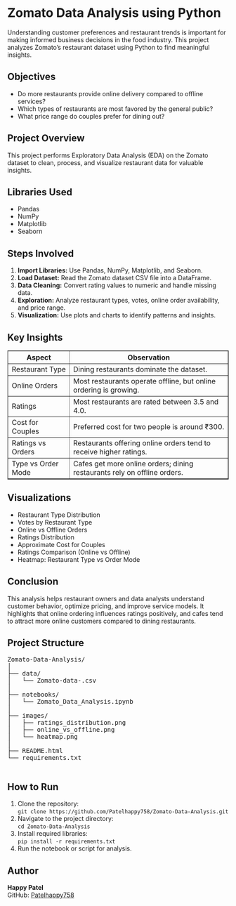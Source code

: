 <!DOCTYPE html>
<html lang="en">
<head>
  <meta charset="UTF-8">
  <meta name="viewport" content="width=device-width, initial-scale=1.0">
 
</head>
<body>

  <h1>Zomato Data Analysis using Python</h1>
  <p>Understanding customer preferences and restaurant trends is important for making informed business decisions in the food industry. 
  This project analyzes Zomato’s restaurant dataset using Python to find meaningful insights.</p>

  <h2>Objectives</h2>
  <ul>
    <li>Do more restaurants provide online delivery compared to offline services?</li>
    <li>Which types of restaurants are most favored by the general public?</li>
    <li>What price range do couples prefer for dining out?</li>
  </ul>

  <h2>Project Overview</h2>
  <p>This project performs Exploratory Data Analysis (EDA) on the Zomato dataset to clean, process, and visualize restaurant data for valuable insights.</p>

  <h2>Libraries Used</h2>
  <ul>
    <li>Pandas</li>
    <li>NumPy</li>
    <li>Matplotlib</li>
    <li>Seaborn</li>
  </ul>

  <h2>Steps Involved</h2>
  <ol>
    <li><strong>Import Libraries:</strong> Use Pandas, NumPy, Matplotlib, and Seaborn.</li>
    <li><strong>Load Dataset:</strong> Read the Zomato dataset CSV file into a DataFrame.</li>
    <li><strong>Data Cleaning:</strong> Convert rating values to numeric and handle missing data.</li>
    <li><strong>Exploration:</strong> Analyze restaurant types, votes, online order availability, and price range.</li>
    <li><strong>Visualization:</strong> Use plots and charts to identify patterns and insights.</li>
  </ol>

  <h2>Key Insights</h2>
  <table border="1" cellspacing="0" cellpadding="6">
    <tr>
      <th>Aspect</th>
      <th>Observation</th>
    </tr>
    <tr>
      <td>Restaurant Type</td>
      <td>Dining restaurants dominate the dataset.</td>
    </tr>
    <tr>
      <td>Online Orders</td>
      <td>Most restaurants operate offline, but online ordering is growing.</td>
    </tr>
    <tr>
      <td>Ratings</td>
      <td>Most restaurants are rated between 3.5 and 4.0.</td>
    </tr>
    <tr>
      <td>Cost for Couples</td>
      <td>Preferred cost for two people is around ₹300.</td>
    </tr>
    <tr>
      <td>Ratings vs Orders</td>
      <td>Restaurants offering online orders tend to receive higher ratings.</td>
    </tr>
    <tr>
      <td>Type vs Order Mode</td>
      <td>Cafes get more online orders; dining restaurants rely on offline orders.</td>
    </tr>
  </table>

  <h2>Visualizations</h2>
  <ul>
    <li>Restaurant Type Distribution</li>
    <li>Votes by Restaurant Type</li>
    <li>Online vs Offline Orders</li>
    <li>Ratings Distribution</li>
    <li>Approximate Cost for Couples</li>
    <li>Ratings Comparison (Online vs Offline)</li>
    <li>Heatmap: Restaurant Type vs Order Mode</li>
  </ul>

  <h2>Conclusion</h2>
  <p>This analysis helps restaurant owners and data analysts understand customer behavior, optimize pricing, and improve service models. 
  It highlights that online ordering influences ratings positively, and cafes tend to attract more online customers compared to dining restaurants.</p>

  <h2>Project Structure</h2>
  <pre>
Zomato-Data-Analysis/
│
├── data/
│   └── Zomato-data-.csv
│
├── notebooks/
│   └── Zomato_Data_Analysis.ipynb
│
├── images/
│   ├── ratings_distribution.png
│   ├── online_vs_offline.png
│   └── heatmap.png
│
├── README.html
└── requirements.txt
  </pre>

  <h2>How to Run</h2>
  <ol>
    <li>Clone the repository:<br>
      <code>git clone https://github.com/Patelhappy758/Zomato-Data-Analysis.git</code>
    </li>
    <li>Navigate to the project directory:<br>
      <code>cd Zomato-Data-Analysis</code>
    </li>
    <li>Install required libraries:<br>
      <code>pip install -r requirements.txt</code>
    </li>
    <li>Run the notebook or script for analysis.</li>
  </ol>

  <h2>Author</h2>
  <p><strong>Happy Patel</strong><br>
  GitHub: <a href="https://github.com/Patelhappy758" target="_blank">Patelhappy758</a></p>

</body>
</html>
